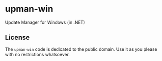 # upman-win

Update Manager for Windows (in .NET)



## License

The `upman-win` code is dedicated to the public domain.
Use it as you please with no restrictions whatsoever.
